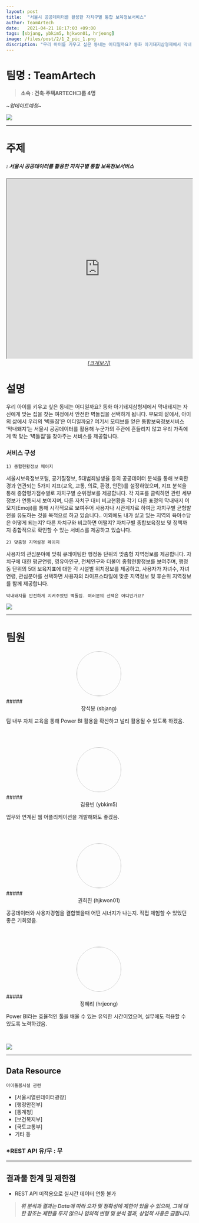 ```yaml
---
layout: post
title:  "서울시 공공데이터를 활용한 자치구별 통합 보육정보서비스"
author: TeamArtech
date:   2021-04-21 18:17:03 +09:00
tags: [sbjang, ybkim5, hjkwon01, hrjeong]
image: /files/post/2/1_2_pic_1.png
discription: "우리 아이를 키우고 싶은 동네는 어디일까요? 동화 아기돼지삼형제에서 막내돼지는 자신에게 맞는 집을 찾는 여정에서 안전한 벽돌집을 선택하게 됩니다. 부모의 삶에서, 아이의 삶에서 우리의 ‘벽돌집’은 어디일까요? 여기서 모티브를 얻은 통합보육정보서비스 ‘막내돼지’는 서울시 공공데이터를 활용해 누군가의 주관에 흔들리지 않고 우리 가족에게 딱 맞는 ‘벽돌집’을 찾아주는 서비스를 제공합니다."
---
```



# 팀명 : TeamArtech

> **소속 : 건축·주택ARTECH그룹 4명**

*~업데이트예정~*

![](/files/post/2/1_2_2.png)

----------------------------------------------------------------------------------------

# 주제 
##### : 서울시 공공데이터를 활용한 자치구별 통합 보육정보서비스

<div class="post-powerbi">
	<iframe class="post-powerbi-iframe" width="100%" height="486" src="https://app.powerbi.com/view?r=eyJrIjoiODYyOWMxOWEtZDNkYi00ZTg3LTlhOWYtZGYyYjdkMjFhM2EyIiwidCI6IjJiNmNjMDkxLTQzNTgtNDBiNS04MmJmLTdlZGIyMjU0OGU2ZCJ9&pageName=ReportSection5bde12851510639bcb60" frameborder="1" allowFullScreen="true"></iframe>
</div>
<span style="color:blue; font-style:italic; "><a href="https://app.powerbi.com/view?r=eyJrIjoiODYyOWMxOWEtZDNkYi00ZTg3LTlhOWYtZGYyYjdkMjFhM2EyIiwidCI6IjJiNmNjMDkxLTQzNTgtNDBiNS04MmJmLTdlZGIyMjU0OGU2ZCJ9&pageName=ReportSection5bde12851510639bcb60" target="_blank"><center>[크게보기]</center></a></span>

# 설명
우리 아이를 키우고 싶은 동네는 어디일까요? 동화 아기돼지삼형제에서 막내돼지는 자신에게 맞는 집을 찾는 여정에서 안전한 벽돌집을 선택하게 됩니다. 부모의 삶에서, 아이의 삶에서 우리의 ‘벽돌집’은 어디일까요? 여기서 모티브를 얻은 통합보육정보서비스 ‘막내돼지’는 서울시 공공데이터를 활용해 누군가의 주관에 흔들리지 않고 우리 가족에게 딱 맞는 ‘벽돌집’을 찾아주는 서비스를 제공합니다.

### 서비스 구성

`1) 종합현황정보 페이지`

서울시보육정보포털, 공기질정보, 5대범죄발생율 등의 공공데이터 분석을 통해 보육환경과 연관되는 5가지 지표(교육, 교통, 의료, 환경, 안전)를 설정하였으며, 지표 분석을 통해 종합평가점수별로 자치구별 순위정보를 제공합니다. 각 지표를 클릭하면 관련 세부정보가 연동되서 보여지며, 다른 자치구 대비 비교현황을 각기 다른 표정의 막내돼지 이모지(Emoji)를 통해 시각적으로 보여주어 사용자나 시관계자로 하여금 자치구별 균형발전을 유도하는 것을 목적으로 하고 있습니다.. 이외에도 내가 살고 있는 지역의 육아수당은 어떻게 되는지? 다른 자치구와 비교하면 어떨지? 자치구별 종합보육정보 및 정책까지 종합적으로 확인할 수 있는 서비스를 제공하고 있습니다.

`2) 맞춤형 지역설정 페이지`

사용자의 관심분야에 맞춰 큐레이팅한 행정동 단위의 맞춤형 지역정보를 제공합니다. 자치구에 대한 평균연령, 영유아인구, 전체인구와 더불어 종합현황정보를 보여주며, 행정동 단위의 5대 보육지표에 대한 각 시설별 위치정보를 제공하고, 사용자가 자녀수, 자녀연령, 관심분야를 선택하면 사용자의 라이프스타일에 맞춘 지역정보 및 후순위 지역정보를 함께 제공합니다.

`막내돼지를 안전하게 지켜주었던 벽돌집. 여러분의 선택은 어디인가요?`

![](/files/post/2/2_image_1.png)

----------------------------------------------------------------------------------------

# 팀원

<center><img src="/files/post/2/1_2_sbjang_f.jpg" style="width:120px; height:120px; border-radius:50%; border: 1px solid #ccc; margin-bottom: 5px;"></center>
##### <center>장석봉 (sbjang)</center>

팀 내부 자체 교육을 통해 Power BI 활용을 확산하고 널리 활용될 수 있도록 하겠음.

<br><br>

<center><img src="/files/post/2/1_2_ybkim5_f.jpg" style="width:120px; height:120px; border-radius:50%; border: 1px solid #ccc; margin-bottom: 5px;"></center>
##### <center>김용빈 (ybkim5)</center>

업무와 연계된 웹 어플리케이션을 개발해봐도 좋겠음.

<br><br>

<center><img src="/files/post/2/1_2_hjkwon01_f.jpg" style="width:120px; height:120px; border-radius:50%; border: 1px solid #ccc; margin-bottom: 5px;"></center>
##### <center>권희진 (hjkwon01)</center>

공공데이터와 사용자경험을 결합했을때 어떤 시너지가 나는지. 직접 체험할 수 있었던 좋은 기회였음.

<br><br>

<center><img src="/files/post/2/1_2_hrjeong_f.jpg" style="width:120px; height:120px; border-radius:50%; border: 1px solid #ccc; margin-bottom: 5px;"></center>
##### <center>정혜리 (hrjeong)</center>

Power BI라는 효율적인 툴을 배울 수 있는 유익한 시간이었으며, 실무에도 적용할 수 있도록 노력하겠음.

<br>

![](/files/post/2/1_2_pic_2.jpg)

----------------------------------------------------------------------------------------

## Data Resource

`아이돌봄시설 관련`

- [서울시열린데이터광장]
- [행정안전부]
- [통계청]
- [보건복지부]
- [국토교통부]
- 기타 등

### *REST API 유/무 : 무

----------------------------------------------------------------------------------------


## 결과물 한계 및 제한점

- REST API 미적용으로 실시간 데이터 연동 불가

> *__위 분석과 결과는 Data에 따라 오차 및 정확성에 제한이 있을 수 있으며, 그에 대한 참조는 제한을 두지 않으나 임의적 변형 및 분석 결과, 상업적 사용은 금합니다.__*
